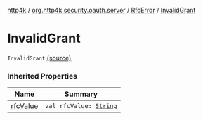 [http4k](../../index.md) / [org.http4k.security.oauth.server](../index.md) / [RfcError](index.md) / [InvalidGrant](./-invalid-grant.md)

# InvalidGrant

`InvalidGrant` [(source)](https://github.com/http4k/http4k/blob/master/http4k-security-oauth/src/main/kotlin/org/http4k/security/oauth/server/OAuthError.kt#L16)

### Inherited Properties

| Name | Summary |
|---|---|
| [rfcValue](rfc-value.md) | `val rfcValue: `[`String`](https://kotlinlang.org/api/latest/jvm/stdlib/kotlin/-string/index.html) |
